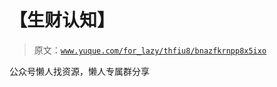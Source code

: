 # 【生财认知】

> 原文：[`www.yuque.com/for_lazy/thfiu8/bnazfkrnpp8x5ixo`](https://www.yuque.com/for_lazy/thfiu8/bnazfkrnpp8x5ixo)

<ne-p id="u3f8e463e" data-lake-id="u3f8e463e"><ne-text id="u13cacea4">公众号懒人找资源，懒人专属群分享</ne-text></ne-p>